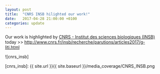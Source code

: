 ```yaml
---
layout: post
title:  "CNRS INSB hilighted our work!"
date:   2017-04-28 21:00:00 +0100
categories: update
---
```


Our work is highlighted by [CNRS - Institut des sciences biologiques (INSB)](http://www.cnrs.fr/insb/1.insb/missions.htm) today >>
http://www.cnrs.fr/insb/recherche/parutions/articles2017/g-liti.html


![cnrs_insb]

[cnrs_insb]: {{ site.url }}{{ site.baseurl }}/media_coverage/CNRS_INSB.png

